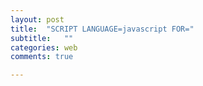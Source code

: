 ```yaml
---
layout: post
title:  "SCRIPT LANGUAGE=javascript FOR="
subtitle:   ""
categories: web
comments: true

---
```


# <Script LANGUAGE = javascript FOR=MiPlatform Event = " FormSize()">



~~~javascript
<SCRIPT LANGUAGE=javascript FOR=MiPlatformCtrl EVENT="FormSize(strSendFormID, lwidth, lheight)">
  //MiPlatformCtrl.CallScript("fn_resize('" + lwidth + "', '" + lheight + "')");
</SCRIPT>
~~~



마이크로소프트 확장 스크립트로 IE에서만 작동하는 스크립트이다. (미친놈들..)

없는게 좋은코드라고 사람들이 다들 그런다.. ActiveX에서만 작동하는거라고.... 미친놈들아ㅏㅏㅏㅏㅏㅏㅏ!!!



id 또는 name이 MiPlatformCtrl인 HTML 객체에 FormSize이벤트가 발생할경우 Script코드안의 JS가 실행되는 스크립트 코드라고 생각하면 된다. 

